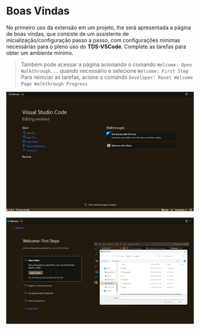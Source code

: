 # Boas Vindas

No primeiro uso da extensão em um projeto, lhe será apresentada a página de boas vindas, que consiste de um assistente de inicialização/configuração passo a passo, com configurações mínimas necessárias para o pleno uso do **TDS-VSCode**.
Complete as tarefas para obter um ambiente mínimo.

> Também pode acessar a página acionando o comando `Welcome: Open Walkthrough...` quando necessário e selecione `Welcome: First Step`
> Para reiniciar as tarefas, acione o comando `Developer: Reset Welcome Page Walkthrough Progress`

![Welcome: VS-Code](./welcome/welcome-vscode.png)

![Welcome: First Step](./welcome/welcome-first-step.png)
